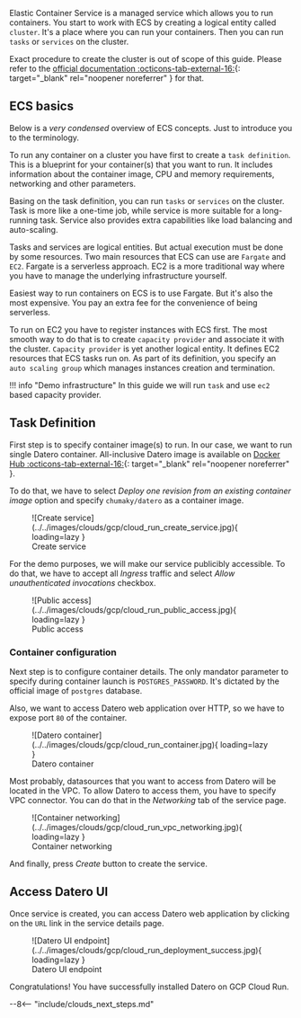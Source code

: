 Elastic Container Service is a managed service which allows you to run containers.
You start to work with ECS by creating a logical entity called `cluster`.
It's a place where you can run your containers.
Then you can run `tasks` or `services` on the cluster.

Exact procedure to create the cluster is out of scope of this guide.
Please refer to the [official documentation :octicons-tab-external-16:](https://docs.aws.amazon.com/AmazonECS/latest/developerguide/clusters.html){: target="_blank" rel="noopener noreferrer" } for that.


## ECS basics
Below is a _very condensed_ overview of ECS concepts.
Just to introduce you to the terminology. 

To run any container on a cluster you have first to create a `task definition`.
This is a blueprint for your container(s) that you want to run.
It includes information about the container image, CPU and memory requirements, networking and other parameters.

Basing on the task definition, you can run `tasks` or `services` on the cluster.
Task is more like a one-time job, while service is more suitable for a long-running task.
Service also provides extra capabilities like load balancing and auto-scaling.

Tasks and services are logical entities.
But actual execution must be done by some resources.
Two main resources that ECS can use are `Fargate` and `EC2`.
Fargate is a serverless approach.
EC2 is a more traditional way where you have to manage the underlying infrastructure yourself.

Easiest way to run containers on ECS is to use Fargate. But it's also the most expensive.
You pay an extra fee for the convenience of being serverless.

To run on EC2 you have to register instances with ECS first.
The most smooth way to do that is to create `capacity provider` and associate it with the cluster.
`Capacity provider` is yet another logical entity.
It defines EC2 resources that ECS tasks run on.
As part of its definition, you specify an `auto scaling group` which manages instances creation and termination.

!!! info "Demo infrastructure"
    In this guide we will run `task` and use `ec2` based capacity provider.


## Task Definition
First step is to specify container image(s) to run.
In our case, we want to run single Datero container.
All-inclusive Datero image is available on [Docker Hub :octicons-tab-external-16:](https://hub.docker.com/r/chumaky/datero){: target="_blank" rel="noopener noreferrer" }.

To do that, we have to select _Deploy one revision from an existing container image_ option and specify `chumaky/datero` as a container image.

<figure markdown>
  ![Create service](../../images/clouds/gcp/cloud_run_create_service.jpg){ loading=lazy }
  <figcaption>Create service</figcaption>
</figure>

For the demo purposes, we will make our service publicibly accessible.
To do that, we have to accept all _Ingress_ traffic and select _Allow unauthenticated invocations_ checkbox.

<figure markdown>
  ![Public access](../../images/clouds/gcp/cloud_run_public_access.jpg){ loading=lazy }
  <figcaption>Public access</figcaption>
</figure>

### Container configuration
Next step is to configure container details.
The only mandator parameter to specify during container launch is `POSTGRES_PASSWORD`.
It's dictated by the official image of `postgres` database.

Also, we want to access Datero web application over HTTP, so we have to expose port `80` of the container.

<figure markdown>
  ![Datero container](../../images/clouds/gcp/cloud_run_container.jpg){ loading=lazy }
  <figcaption>Datero container</figcaption>
</figure>

Most probably, datasources that you want to access from Datero will be located in the VPC.
To allow Datero to access them, you have to specify VPC connector.
You can do that in the _Networking_ tab of the service page.

<figure markdown>
  ![Container networking](../../images/clouds/gcp/cloud_run_vpc_networking.jpg){ loading=lazy }
  <figcaption>Container networking</figcaption>
</figure>

And finally, press _Create_ button to create the service.

## Access Datero UI
Once service is created, you can access Datero web application by clicking on the `URL` link in the service details page.

<figure markdown>
  ![Datero UI endpoint](../../images/clouds/gcp/cloud_run_deployment_success.jpg){ loading=lazy }
  <figcaption>Datero UI endpoint</figcaption>
</figure>

Congratulations! You have successfully installed Datero on GCP Cloud Run.

--8<-- "include/clouds_next_steps.md"